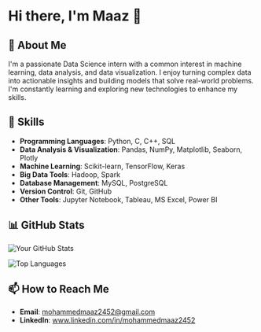 # Hi there, I'm Maaz 👋

## 🚀 About Me
I'm a passionate Data Science intern with a common interest in machine learning, data analysis, and data visualization. I enjoy turning complex data into actionable insights and building models that solve real-world problems. I'm constantly learning and exploring new technologies to enhance my skills.

## 🔧 Skills
- **Programming Languages**: Python, C, C++, SQL
- **Data Analysis & Visualization**: Pandas, NumPy, Matplotlib, Seaborn, Plotly
- **Machine Learning**: Scikit-learn, TensorFlow, Keras
- **Big Data Tools**: Hadoop, Spark
- **Database Management**: MySQL, PostgreSQL
- **Version Control**: Git, GitHub
- **Other Tools**: Jupyter Notebook, Tableau, MS Excel, Power BI

## 📊 GitHub Stats
![Your GitHub Stats](https://github-readme-stats.vercel.app/api?username=yourusername&show_icons=true&theme=radical)

![Top Languages](https://github-readme-stats.vercel.app/api/top-langs/?username=yourusername&layout=compact&theme=radical)

## 📫 How to Reach Me
- **Email**: mohammedmaaz2452@gmail.com
- **LinkedIn**: www.linkedin.com/in/mohammedmaaz2452
